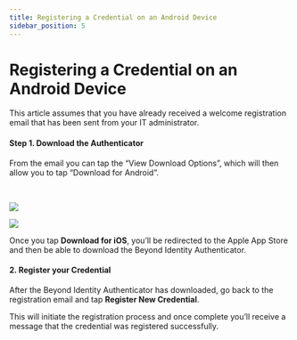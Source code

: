 ```yaml
---
title: Registering a Credential on an Android Device
sidebar_position: 5
---
```


Registering a Credential on an Android Device
=============================================

This article assumes that you have already received a welcome registration email that has been sent from your IT administrator.

#### Step 1. Download the Authenticator

From the email you can tap the “View Download Options”, which will then allow you to tap “Download for Android”.

  

![](/images/install/install.png)

![](/images/install/download_android.png)

Once you tap **Download for iOS**, you’ll be redirected to the Apple App Store and then be able to download the Beyond Identity Authenticator.

#### 2\. Register your Credential

After the Beyond Identity Authenticator has downloaded, go back to the registration email and tap **Register New Credential**.

This will initiate the registration process and once complete you’ll receive a message that the credential was registered successfully.